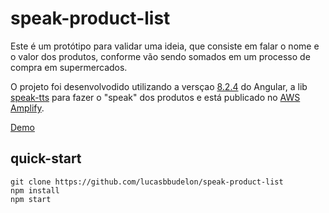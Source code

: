 # speak-product-list
Este é um protótipo para validar uma ideia, que consiste em falar o nome e o valor dos produtos, conforme vão sendo somados em um processo de compra em supermercados.

O projeto foi desenvolvodido utilizando a versçao [8.2.4](https://angular.io) do Angular, a lib [speak-tts](https://www.npmjs.com/package/speak-tts) para fazer o "speak" dos produtos e está publicado no [AWS Amplify](https://aws.amazon.com/pt/amplify).

[Demo](https://master.d2qp7amt2e4mpy.amplifyapp.com)

## quick-start

```console
git clone https://github.com/lucasbbudelon/speak-product-list
npm install
npm start
```
